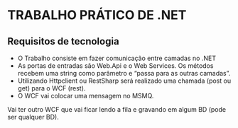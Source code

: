 # TRABALHO PRÁTICO DE .NET

## Requisitos de tecnologia

* O Trabalho consiste em fazer comunicação entre camadas no .NET
* As portas de entradas são Web.Api e o Web Services. Os métodos recebem uma string como parâmetro e “passa para as outras camadas”. 
* Utilizando Httpclient ou RestSharp será realizado uma chamada (post ou get) para o WCF (rest). 
* O WCF vai colocar uma mensagem no MSMQ. 

Vai ter outro WCF que vai ficar lendo a fila e gravando em algum BD (pode ser qualquer BD).




